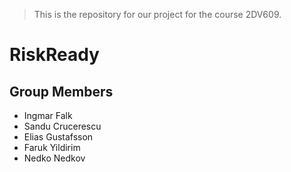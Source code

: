 
> This is the repository for our project for the course 2DV609.

# RiskReady

## Group Members

- Ingmar Falk
- Sandu Crucerescu
- Elias Gustafsson
- Faruk Yildirim
- Nedko Nedkov
